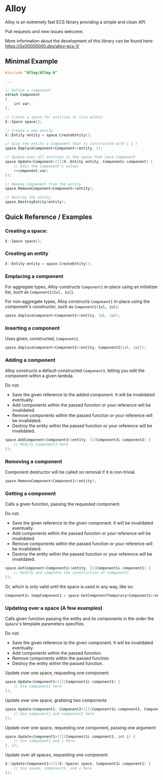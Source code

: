 # Alloy
Alloy is an extremely fast ECS library providing a simple and clean API.

Pull requests and new issues welcome.

More information about the development of this library can be found here: https://0x00000000.dev/alloy-ecs-1/

## Minimal Example
```c++
#include "Alloy/Alloy.h"

...

// Define a component
struct Component
{
    int var;
};

// Create a space for entities to live within
X::Space space{};

// Create a new entity
X::Entity entity = space.CreateEntity();

// Give the entity a Component that is constructed with { 1 }
space.EmplaceComponent<Component>(entity, 1);

// Update over all entities in the space that have Component
space.Update<Component>([](X::Entity entity, Component& component) {
    // Edit the component's values
    ++component.var;
});

// Remove Component from the entity
space.RemoveComponent<Component>(entity);

// Destroy the entity
space.DestroyEntity(entity);
```

## Quick Reference / Examples
### Creating a space:
```c++
X::Space space{};
```

### Creating an entity
```c++
X::Entity entity = space.CreateEntity();
```

### Emplacing a component
For aggregate types, Alloy constructs `Component1` in-place using an initializer list, such as `Component1{1ul, 1ul}`.

For non-aggregate types, Alloy constructs `Component1` in-place using the component's constructor, such as `Component1(1ul, 1ul)`.
```c++
space.EmplaceComponent<Component1>(entity, 1ul, 1ul);
```

### Inserting a component
Uses given, constructed, `Component2`.
```c++
space.EmplaceComponent<Component2>(entity, Component2{1ul, 1ul});
```

### Adding a component
Alloy constructs a default-constructed `Component3`, letting you edit the component within a given lambda.

Do not:
- Save the given reference to the added component. It will be invalidated eventually.
- Add components within the passed function or your reference will be invalidated.
- Remove components within the passed function or your reference will be invalidated.
- Destroy the entity within the passed function or your reference will be invalidated.
```c++
space.AddComponent<Component3>(entity, [](Component3& component3) {
    // Modify component3 here
});
```

### Removing a component
Component destructor will be called on removal if it is non-trivial.
```c++
space.RemoveComponent<Component1>(entity);
```

### Getting a component
Calls a given function, passing the requested component.

Do not:
- Save the given reference to the given component. It will be invalidated eventually.
- Add components within the passed function or your reference will be invalidated.
- Remove components within the passed function or your reference will be invalidated.
- Destroy the entity within the passed function or your reference will be invalidated.
```c++
space.GetComponent<Component1>(entity, [](Component1& component1) {
    // Modify and complete the construction of component1
});
```
Or, which is only valid until the space is used in any way, like so:
```c++
Component1& tempComponent1 = space.GetComponentTemporary<Component1>(entity);
```

### Updating over a space (A few examples)
Calls given function passing the entity and its components in the order the `Update`'s template parameters specifies.

Do not:
- Save the given reference to the given component. It will be invalidated eventually.
- Add components within the passed function.
- Remove components within the passed function.
- Destroy the entity within the passed function.

Update over one space, requesting one component:
```c++
space.Update<Component1>([](Component1& component1) {
    // Use component1 here
});
```

Update over one space, grabbing two components
```c++
space.Update<Component1, Component2>([](Component1& component1, Component2& component2) {
    // Use component1 and component2 here
});
```

Update over one space, requesting one component, passing one argument:
```c++
space.Update<Component1>([](Component1& component1, int i) {
    // Use component1 and i here
}, 1);
```

Update over all spaces, requesting one component:
```c++
X::Update<Component1>([](X::Space& space, Component1& component1) {
    // Use space, component1, and i here
});
```
